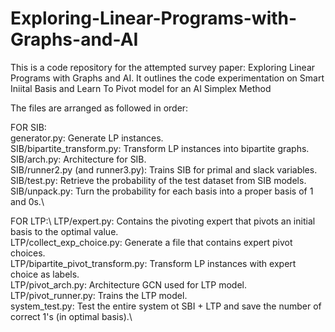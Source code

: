 # Exploring-Linear-Programs-with-Graphs-and-AI
This is a code repository for the attempted survey paper:  Exploring Linear Programs with Graphs and AI. It outlines the code experimentation on Smart Iniital Basis and Learn To Pivot model for an AI Simplex Method

The files are arranged as followed in order:

FOR SIB:\
generator.py: Generate LP instances.\
SIB/bipartite_transform.py: Transform LP instances into bipartite graphs.\
SIB/arch.py: Architecture for SIB.\
SIB/runner2.py (and runner3.py): Trains SIB for primal and slack variables.\
SIB/test.py: Retrieve the probability of the test dataset from SIB models. \
SIB/unpack.py: Turn the probability for each basis into a proper basis of 1 and 0s.\

FOR LTP:\\
LTP/expert.py: Contains the pivoting expert that pivots an initial basis to the optimal value.\
LTP/collect_exp_choice.py: Generate a file that contains expert pivot choices.\
LTP/bipartite_pivot_transform.py: Transform LP instances with expert choice as labels.\
LTP/pivot_arch.py: Architecture GCN used for LTP model.\
LTP/pivot_runner.py: Trains the LTP model.\
system_test.py: Test the entire system ot SBI + LTP and save the number of correct 1's (in optimal basis).\
